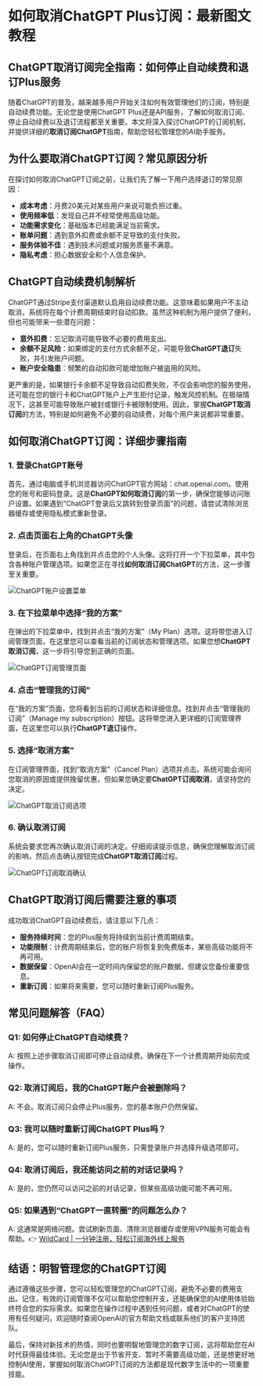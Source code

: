 # 如何取消ChatGPT Plus订阅：最新图文教程

## ChatGPT取消订阅完全指南：如何停止自动续费和退订Plus服务  

随着ChatGPT的普及，越来越多用户开始关注如何有效管理他们的订阅，特别是自动续费功能。无论您是使用ChatGPT Plus还是API服务，了解如何取消订阅、停止自动续费以及退订流程都至关重要。本文将深入探讨ChatGPT的订阅机制，并提供详细的**取消订阅ChatGPT**指南，帮助您轻松管理您的AI助手服务。  

## 为什么要取消ChatGPT订阅？常见原因分析  

在探讨如何取消ChatGPT订阅之前，让我们先了解一下用户选择退订的常见原因：  

- **成本考虑**：月费20美元对某些用户来说可能负担过重。  
- **使用频率低**：发现自己并不经常使用高级功能。  
- **功能需求变化**：基础版本已经能满足当前需求。  
- **账单问题**：遇到意外扣费或余额不足导致的支付失败。  
- **服务体验不佳**：遇到技术问题或对服务质量不满意。  
- **隐私考虑**：担心数据安全和个人信息保护。  

## ChatGPT自动续费机制解析  

ChatGPT通过Stripe支付渠道默认启用自动续费功能。这意味着如果用户不主动取消，系统将在每个计费周期结束时自动扣款。虽然这种机制为用户提供了便利，但也可能带来一些潜在问题：  

- **意外扣费**：忘记取消可能导致不必要的费用支出。  
- **余额不足风险**：如果绑定的支付方式余额不足，可能导致**ChatGPT退订**失败，并引发账户问题。  
- **账户安全隐患**：频繁的自动扣款可能增加账户被盗用的风险。  

更严重的是，如果银行卡余额不足导致自动扣费失败，不仅会影响您的服务使用，还可能在您的银行卡和ChatGPT账户上产生拒付记录，触发风控机制。在极端情况下，这甚至可能导致账户被封或银行卡被限制使用。因此，掌握**ChatGPT取消订阅**的方法，特别是如何避免不必要的自动续费，对每个用户来说都非常重要。  

## 如何取消ChatGPT订阅：详细步骤指南  

### 1. 登录ChatGPT账号  

首先，通过电脑或手机浏览器访问ChatGPT官方网站：chat.openai.com。使用您的账号和密码登录。这是**ChatGPT如何取消订阅**的第一步，确保您能够访问账户设置。如果遇到“ChatGPT登录后又跳转到登录页面”的问题，请尝试清除浏览器缓存或使用隐私模式重新登录。  

### 2. 点击页面右上角的ChatGPT头像  

登录后，在页面右上角找到并点击您的个人头像。这将打开一个下拉菜单，其中包含各种账户管理选项。如果您正在寻找**如何取消订阅ChatGPT**的方法，这一步骤至关重要。  

![ChatGPT账户设置菜单](https://bbtdd.com/img/7700141535357.webp)  

### 3. 在下拉菜单中选择“我的方案”  

在弹出的下拉菜单中，找到并点击“我的方案”（My Plan）选项。这将带您进入订阅管理页面，在这里您可以查看当前的订阅状态和管理选项。如果您想**ChatGPT取消订阅**，这一步将引导您到正确的页面。  

![ChatGPT订阅管理页面](https://bbtdd.com/img/1360662332.webp)  

### 4. 点击“管理我的订阅”  

在“我的方案”页面，您将看到当前的订阅状态和详细信息。找到并点击“管理我的订阅”（Manage my subscription）按钮。这将带您进入更详细的订阅管理界面，在这里您可以执行**ChatGPT退订**操作。  

### 5. 选择“取消方案”  

在订阅管理界面，找到“取消方案”（Cancel Plan）选项并点击。系统可能会询问您取消的原因或提供挽留优惠，但如果您确定要**ChatGPT订阅取消**，请坚持您的决定。  

![ChatGPT取消订阅选项](https://bbtdd.com/img/51716347934271.webp)  

### 6. 确认取消订阅  

系统会要求您再次确认取消订阅的决定。仔细阅读提示信息，确保您理解取消订阅的影响，然后点击确认按钮完成**ChatGPT取消订阅**过程。  

![ChatGPT订阅取消确认](https://bbtdd.com/img/62817171.webp)  

## ChatGPT取消订阅后需要注意的事项  

成功取消ChatGPT自动续费后，请注意以下几点：  

- **服务持续时间**：您的Plus服务将持续到当前计费周期结束。  
- **功能限制**：计费周期结束后，您的账户将恢复到免费版本，某些高级功能将不再可用。  
- **数据保留**：OpenAI会在一定时间内保留您的账户数据，但建议您备份重要信息。  
- **重新订阅**：如果将来需要，您可以随时重新订阅Plus服务。  

## 常见问题解答（FAQ）  

### Q1: 如何停止ChatGPT自动续费？  
A: 按照上述步骤取消订阅即可停止自动续费。确保在下一个计费周期开始前完成操作。  

### Q2: 取消订阅后，我的ChatGPT账户会被删除吗？  
A: 不会。取消订阅只会停止Plus服务，您的基本账户仍然保留。  

### Q3: 我可以随时重新订阅ChatGPT Plus吗？  
A: 是的，您可以随时重新订阅Plus服务，只需登录账户并选择升级选项即可。  

### Q4: 取消订阅后，我还能访问之前的对话记录吗？  
A: 是的，您仍然可以访问之前的对话记录，但某些高级功能可能不再可用。  

### Q5: 如果遇到“ChatGPT一直转圈”的问题怎么办？  
A: 这通常是网络问题。尝试刷新页面、清除浏览器缓存或使用VPN服务可能会有帮助。👉 [WildCard | 一分钟注册，轻松订阅海外线上服务](https://bbtdd.com/WildCard)  

## 结语：明智管理您的ChatGPT订阅  

通过遵循这些步骤，您可以轻松管理您的ChatGPT订阅，避免不必要的费用支出。记住，有效的订阅管理不仅可以帮助您控制开支，还能确保您的AI使用体验始终符合您的实际需求。如果您在操作过程中遇到任何问题，或者对ChatGPT的使用有任何疑问，欢迎随时查阅OpenAI的官方帮助文档或联系他们的客户支持团队。  

最后，保持对新技术的热情，同时也要明智地管理您的数字订阅，这将帮助您在AI时代获得最佳体验。无论您是出于节省开支、暂时不需要高级功能，还是想更好地控制AI使用，掌握如何取消ChatGPT订阅的方法都是现代数字生活中的一项重要技能。